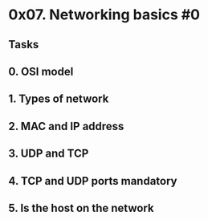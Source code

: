 # 0x07. Networking basics #0

## Tasks

## 0. OSI model

## 1. Types of network

## 2. MAC and IP address

## 3. UDP and TCP

## 4. TCP and UDP ports mandatory

## 5. Is the host on the network 
